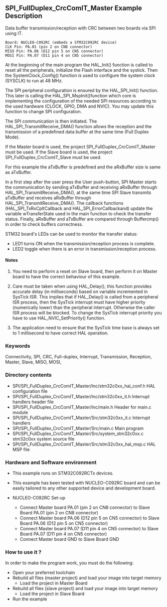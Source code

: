 ## <b>SPI_FullDuplex_CrcComIT_Master Example Description</b>

Data buffer transmission/reception with CRC between two boards via SPI using IT.

	Board: NUCLEO-C092RC (embeds a STM32C092RC device)
	CLK Pin: PA.01 (pin 2 on CN8 connector)
	MISO Pin: PA.06 (D12 pin 5 on CN5 connector)
	MOSI Pin: PA.07 (D11 pin 4 on CN5 connector)

At the beginning of the main program the HAL_Init() function is called to reset
all the peripherals, initialize the Flash interface and the systick.
Then the SystemClock_Config() function is used to configure the system
clock (SYSCLK) to run at 48 MHz.

The SPI peripheral configuration is ensured by the HAL_SPI_Init() function.
This later is calling the HAL_SPI_MspInit()function which core is implementing
the configuration of the needed SPI resources according to the used hardware (CLOCK,
GPIO, DMA and NVIC). You may update this function to change SPI configuration.

The SPI communication is then initiated.
The HAL_SPI_TransmitReceive_DMA() function allows the reception and the
transmission of a predefined data buffer at the same time (Full Duplex Mode).

If the Master board is used, the project SPI_FullDuplex_CrcComIT_Master must be used.
If the Slave board is used, the project SPI_FullDuplex_CrcComIT_Slave must be used.

For this example the aTxBuffer is predefined and the aRxBuffer size is same as aTxBuffer.

In a first step after the user press the User push-button, SPI Master starts the
communication by sending aTxBuffer and receiving aRxBuffer through
HAL_SPI_TransmitReceive_DMA(), at the same time SPI Slave transmits aTxBuffer
and receives aRxBuffer through HAL_SPI_TransmitReceive_DMA().
The callback functions (HAL_SPI_TxRxCpltCallback and HAL_SPI_ErrorCallbackand) update
the variable wTransferState used in the main function to check the transfer status.
Finally, aRxBuffer and aTxBuffer are compared through Buffercmp() in order to
check buffers correctness.

STM32 board's LEDs can be used to monitor the transfer status:

 - LED1 turns ON when the transmission/reception process is complete.
 - LED2 toggle when there is an error in transmission/reception process.

#### <b>Notes</b>

 1. You need to perform a reset on Slave board, then perform it on Master board
    to have the correct behaviour of this example.

 2. Care must be taken when using HAL_Delay(), this function provides accurate delay (in milliseconds)
    based on variable incremented in SysTick ISR. This implies that if HAL_Delay() is called from
    a peripheral ISR process, then the SysTick interrupt must have higher priority (numerically lower)
    than the peripheral interrupt. Otherwise the caller ISR process will be blocked.
    To change the SysTick interrupt priority you have to use HAL_NVIC_SetPriority() function.

 3. The application need to ensure that the SysTick time base is always set to 1 millisecond
    to have correct HAL operation.

### <b>Keywords</b>

Connectivity, SPI, CRC, Full-duplex, Interrupt, Transmission, Reception, Master, Slave, MISO, MOSI,

### <b>Directory contents</b>

  - SPI/SPI_FullDuplex_CrcComIT_Master/Inc/stm32c0xx_hal_conf.h   HAL configuration file
  - SPI/SPI_FullDuplex_CrcComIT_Master/Inc/stm32c0xx_it.h         Interrupt handlers header file
  - SPI/SPI_FullDuplex_CrcComIT_Master/Inc/main.h                       Header for main.c module
  - SPI/SPI_FullDuplex_CrcComIT_Master/Src/stm32c0xx_it.c         Interrupt handlers
  - SPI/SPI_FullDuplex_CrcComIT_Master/Src/main.c                       Main program
  - SPI/SPI_FullDuplex_CrcComIT_Master/Src/system_stm32c0xx.c     stm32c0xx system source file
  - SPI/SPI_FullDuplex_CrcComIT_Master/Src/stm32c0xx_hal_msp.c    HAL MSP file

### <b>Hardware and Software environment</b>

  - This example runs on STM32C092RCTx devices.

  - This example has been tested with NUCLEO-C092RC board and can be
    easily tailored to any other supported device and development board.

  - NUCLEO-C092RC Set-up
    - Connect Master board PA.01 (pin 2 on CN8 connector) to Slave Board PA.01 (pin 2 on CN8 connector)
    - Connect Master board PA.06 (D12 pin 5 on CN5 connector) to Slave Board PA.06 (D12 pin 5 on CN5 connector)
    - Connect Master board PA.07 (D11 pin 4 on CN5 connector) to Slave Board PA.07 (D11 pin 4 on CN5 connector)
    - Connect Master board GND  to Slave Board GND

### <b>How to use it ?</b>

In order to make the program work, you must do the following:

 - Open your preferred toolchain
 - Rebuild all files (master project) and load your image into target memory
    - Load the project in Master Board
 - Rebuild all files (slave project) and load your image into target memory
    - Load the project in Slave Board
 - Run the example



